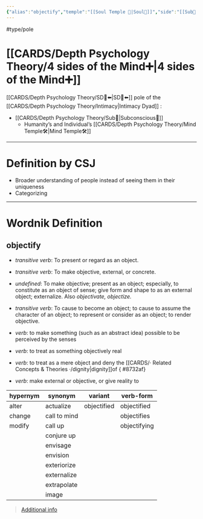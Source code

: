 ```yaml
---
{"alias":"objectify","temple":"[[Soul Temple 👥|Soul👥]]","side":"[[Sub🤸|🤸]]","dg-publish":true,"permalink":"/cards/depth-psychology-theory/objectification/","dgPassFrontmatter":true,"created":"2022-12-31T17:35:54.658+01:00","updated":"2023-05-27T15:35:29.760+02:00"}
---
```


#type/pole 

# [[CARDS/Depth Psychology Theory/4 sides of the Mind➕\|4 sides of the Mind➕]]
[[CARDS/Depth Psychology Theory/SD🤸⬅️\|SD🤸⬅️]] pole of the [[CARDS/Depth Psychology Theory/Intimacy\|Intimacy Dyad]] :
- [[CARDS/Depth Psychology Theory/Sub🤸\|Subconscious🤸]]  
	- Humanity’s and Individual’s [[CARDS/Depth Psychology Theory/Mind Temple🛠️\|Mind Temple🛠️]] 
---
# Definition by CSJ
- Broader understanding of people instead of seeing them in their uniqueness 
- Categorizing 
---
# Wordnik Definition 
## objectify
- *transitive verb*: To present or regard as an object.
- *transitive verb*: To make objective, external, or concrete.
- *undefined*: To make objective; present as an object; especially, to constitute as an object of sense; give form and shape to as an external object; externalize. Also <em>objectivate, objectize.</em>
- *transitive verb*: To cause to become an object; to cause to assume the character of an object; to represent or consider as an object; to render objective.
- *verb*: to make something (such as an <xref>abstract</xref> idea) possible to be <xref>perceived</xref> by the <xref>senses</xref>
- *verb*: to treat as something <xref>objectively</xref> <xref>real</xref>
- *verb*: to treat as a <xref>mere</xref> <xref>object</xref> and deny the [[CARDS/· Related Concepts & Theories ·/dignity\|dignity]]of
{ #8732af}

- *verb*: make external or objective, or give reality to 

| hypernym |synonym |variant |verb-form |
| --- | --- | --- | --- |
| alter | actualize | objectified | objectified |
| change | call to mind |  | objectifies |
| modify | call up |  | objectifying |
|  | conjure up |  |  |
|  | envisage |  |  |
|  | envision |  |  |
|  | exteriorize |  |  |
|  | externalize |  |  |
|  | extrapolate |  |  |
|  | image |  |  |

> [Additional info](https://www.wordnik.com/words/objectify)